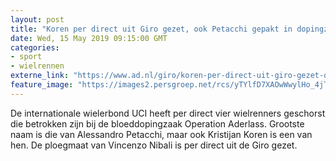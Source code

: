 ```yaml
---
layout: post
title: "Koren per direct uit Giro gezet, ook Petacchi gepakt in dopingzaak"
date: Wed, 15 May 2019 09:15:00 GMT
categories: 
- sport 
- wielrennen 
externe_link: "https://www.ad.nl/giro/koren-per-direct-uit-giro-gezet-ook-petacchi-gepakt-in-dopingzaak~a49bc2f4/"
feature_image: "https://images2.persgroep.net/rcs/yTYlfD7XAOwWwylHo_4jTszRyl4/diocontent/127805121/_fitwidth/400/?appId=21791a8992982cd8da851550a453bd7f&quality=0.7"
---
```


De internationale wielerbond UCI heeft per direct vier wielrenners geschorst die betrokken zijn bij de bloeddopingzaak Operation Aderlass. Grootste naam is die van Alessandro Petacchi, maar ook Kristijan Koren is een van hen. De ploegmaat van Vincenzo Nibali is per direct uit de Giro gezet.
